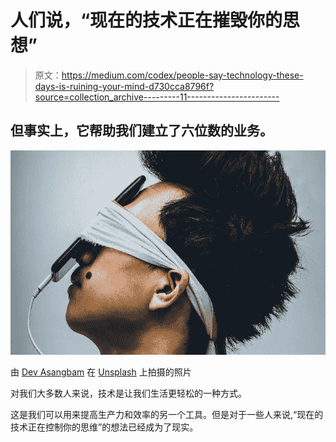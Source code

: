 # 人们说，“现在的技术正在摧毁你的思想”

> 原文：<https://medium.com/codex/people-say-technology-these-days-is-ruining-your-mind-d730cca8796f?source=collection_archive---------11----------------------->

## 但事实上，它帮助我们建立了六位数的业务。

![](img/336304dcf5649f89901f535ccc76a8f9.png)

由 [Dev Asangbam](https://unsplash.com/@devasangbam?utm_source=unsplash&utm_medium=referral&utm_content=creditCopyText) 在 [Unsplash](https://unsplash.com/?utm_source=unsplash&utm_medium=referral&utm_content=creditCopyText) 上拍摄的照片

对我们大多数人来说，技术是让我们生活更轻松的一种方式。

这是我们可以用来提高生产力和效率的另一个工具。但是对于一些人来说,“现在的技术正在控制你的思维”的想法已经成为了现实。